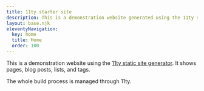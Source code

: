 ```yaml
---
title: 11ty starter site
description: This is a demonstration website generated using the 11ty static site generator.
layout: base.njk
eleventyNavigation:
  key: home
  title: Home
  order: 100
---
```


This is a demonstration website using the [11ty static site generator](https://www.11ty.dev/). It shows pages, blog posts, lists, and tags.

The whole build process is managed through 11ty.